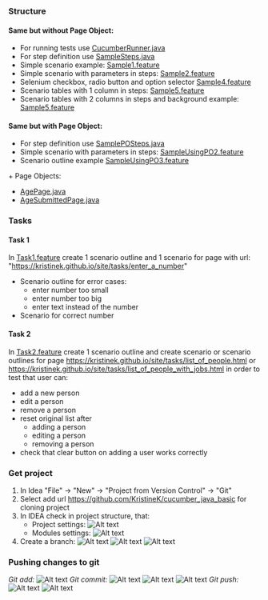 ### Structure
#### Same but without Page Object:
* For running tests use [CucumberRunner.java](../master/src/test/java/runners/CucumberRunner.java)
* For step definition use [SampleSteps.java](../master/src/test/java/stepDefinitions/SampleSteps.java)
* Simple scenario example: [Sample1.feature](../master/src/test/resources/features/Sample1.feature)
* Simple scenario with parameters in steps: [Sample2.feature](../master/src/test/resources/features/Sample2.feature)
* Selenium checkbox, radio button and option selector [Sample4.feature](../master/src/test/resources/features/Sample4.feature)
* Scenario tables with 1 column in steps: [Sample5.feature](../master/src/test/resources/features/Sample5.feature)
* Scenario tables with 2 columns in steps and background example: [Sample5.feature](../master/src/test/resources/features/Sample5.feature)

#### Same but with Page Object:
* For step definition use [SamplePOSteps.java](../master/src/test/java/stepDefinitions/SamplePOSteps.java)
* Simple scenario with parameters in steps: [SampleUsingPO2.feature](../master/src/test/resources/features/SampleUsingPO2.feature)
* Scenario outline example [SampleUsingPO3.feature](../master/src/test/resources/features/SampleUsingPO3.feature)

\+ Page Objects:
* [AgePage.java](../master/src/test/java/pages_sample/AgePage.java)
* [AgeSubmittedPage.java](../master/src/test/java/pages_sample/AgeSubmittedPage.java)


### Tasks
#### Task 1
In [Task1.feature](../master/src/test/resources/features/Task1.feature) create 1 scenario outline and
1 scenario for page with url:
"https://kristinek.github.io/site/tasks/enter_a_number"
  * Scenario outline for error cases:
      * enter number too small
      * enter number too big
      * enter text instead of the number
  * Scenario for correct number
  
#### Task 2
In [Task2.feature](../master/src/test/resources/features/Task2.feature) create 1 scenario outline and
create scenario or scenario outlines for page https://kristinek.github.io/site/tasks/list_of_people.html or https://kristinek.github.io/site/tasks/list_of_people_with_jobs.html
in order to test that user can:
  * add a new person
  * edit a person
  * remove a person
  * reset original list after
      * adding a person
      * editing a person
      * removing a person
  * check that clear button on adding a user works correctly
  
  ### Get project 
  1. In Idea "File" -> "New" -> "Project from Version Control" -> "Git"
  2. Select add url https://github.com/KristineK/cucumber_java_basic for cloning project
  3. In IDEA check in project structure, that:
     * Project settings:
     ![Alt text](img/project_settings.png?raw=true "Project Settings")
     * Modules settings:
     ![Alt text](img/module_settings.png?raw=true "Module Settings")
  4. Create a branch:
     ![Alt text](img/git_new_branch_1.png?raw=true "git new branch 1 via IDEA")
     ![Alt text](img/git_new_branch_2.png?raw=true "git new branch 2 via IDEA")
     ![Alt text](img/git_new_branch_3.png?raw=true "git new branch 3 via IDEA")
### Pushing changes to git     
*Git add:*
     ![Alt text](img/git_add.png?raw=true "git add via IDEA")
*Git commit:*
     ![Alt text](img/git_commit_1.png?raw=true "git commit 1 via IDEA")
     ![Alt text](img/git_commit_2.png?raw=true "git commit 2 via IDEA")
     ![Alt text](img/git_commit_3.png?raw=true "git commit 3 via IDEA")
*Git push:*
     ![Alt text](img/git_push_1.png?raw=true "git push 1 via IDEA")
     ![Alt text](img/git_push_2.png?raw=true "git push 2 via IDEA")

